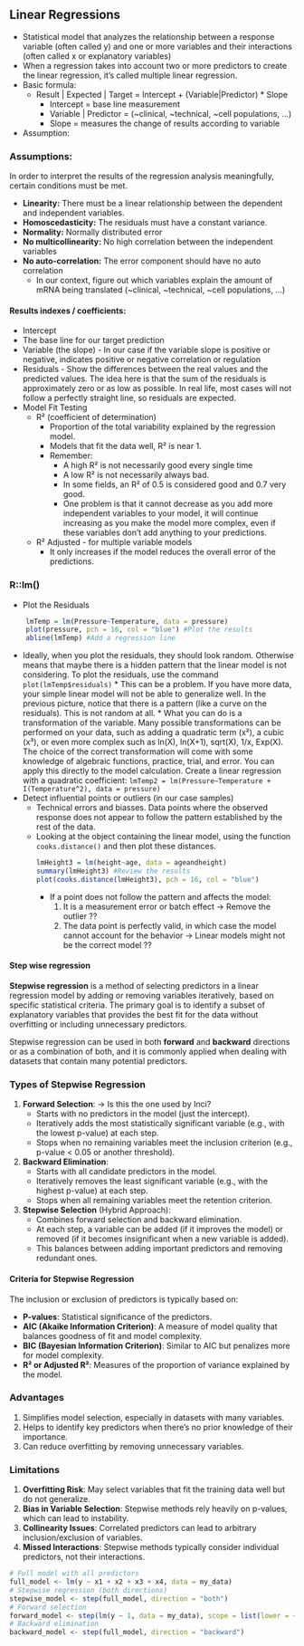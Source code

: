 ## Linear Regressions
- Statistical model that analyzes the relationship between a response variable (often called y) and one or more variables and their interactions (often called x or explanatory variables)
- When a regression takes into account two or more predictors to create the linear regression, it’s called multiple linear regression.
- Basic formula:
	- Result | Expected | Target = Intercept + (Variable|Predictor) * Slope
		- Intercept = base line measurement
		- Variable | Predictor =  (~clinical, ~technical, ~cell populations, ...)
		- Slope = measures the change of results according to variable
- Assumption:
### Assumptions:
In order to interpret the results of the regression analysis meaningfully, certain conditions must be met.
- **Linearity:** There must be a linear relationship between the dependent and independent variables.
- **Homoscedasticity:** The residuals must have a constant variance.
- **Normality:** Normally distributed error
- **No multicollinearity:** No high correlation between the independent variables
- **No auto-correlation:** The error component should have no auto correlation
	- In our context, figure out which variables explain the amount of mRNA being translated (~clinical, ~technical, ~cell populations, ...)
#### Results indexes / coefficients:
- Intercept 
- The base line for our target prediction
- Variable (the slope)
		- In our case if the variable slope is positive or negative, indicates positive or negative correlation or regulation
- Residuals
		- Show the differences between the real values and the predicted values. The idea here is that the sum of the residuals is approximately zero or as low as possible. In real life, most cases will not follow a perfectly straight line, so residuals are expected.
- Model Fit Testing
	- R² (coefficient of determination)
		- Proportion of the total variability explained by the regression model.
		- Models that fit the data well, R² is near 1.
		- Remember: 
			- A high R² is not necessarily good every single time 
			- A low R² is not necessarily always bad. 
			- In some fields, an R² of 0.5 is considered good and 0.7 very good.
			- One problem is that it cannot decrease as you add more independent variables to your model, it will continue increasing as you make the model more complex, even if these variables don’t add anything to your predictions. 
	- R² Adjusted - for multiple variable models 
		- It only increases if the model reduces the overall error of the predictions.
### R::lm()
- Plot the Residuals
```r
	lmTemp = lm(Pressure~Temperature, data = pressure) 
	plot(pressure, pch = 16, col = "blue") #Plot the results
	abline(lmTemp) #Add a regression line
```
* Ideally, when you plot the residuals, they should look random. Otherwise means that maybe there is a hidden pattern that the linear model is not considering. To plot the residuals, use the command `plot(lmTemp$residuals)`
		* This can be a problem. If you have more data, your simple linear model will not be able to generalize well. In the previous picture, notice that there is a pattern (like a curve on the residuals). This is not random at all. 
			* What you can do is a transformation of the variable. Many possible transformations can be performed on your data, such as adding a quadratic term (x²), a cubic (x³), or even more complex such as ln(X), ln(X+1), sqrt(X), 1/x, Exp(X). The choice of the correct transformation will come with some knowledge of algebraic functions, practice, trial, and error. You can apply this directly to the model calculation. Create a linear regression with a quadratic coefficient:
				`lmTemp2 = lm(Pressure~Temperature + I(Temperature^2), data = pressure)`
* Detect influential points or outliers (in our case samples)
	* Technical errors and biasses. Data points where the observed response does not appear to follow the pattern established by the rest of the data.
	* Looking at the object containing the linear model, using the function `cooks.distance()` and then plot these distances. 
		```r
		lmHeight3 = lm(height~age, data = ageandheight)
		summary(lmHeight3) #Review the results
		plot(cooks.distance(lmHeight3), pch = 16, col = "blue") 
		```
		* If a point does not follow the pattern and affects the model:
			1. It is a measurement error or batch effect
				-> Remove the outlier ??
			1. The data point is perfectly valid, in which case the model cannot account for the behavior 
				-> Linear models might not be the correct model ??
#### Step wise regression
**Stepwise regression** is a method of selecting predictors in a linear regression model by adding or removing variables iteratively, based on specific statistical criteria. The primary goal is to identify a subset of explanatory variables that provides the best fit for the data without overfitting or including unnecessary predictors.

Stepwise regression can be used in both **forward** and **backward** directions or as a combination of both, and it is commonly applied when dealing with datasets that contain many potential predictors.
### **Types of Stepwise Regression**

1. **Forward Selection**: -> Is this the one used by Inci?
    - Starts with no predictors in the model (just the intercept).
    - Iteratively adds the most statistically significant variable (e.g., with the lowest p-value) at each step.
    - Stops when no remaining variables meet the inclusion criterion (e.g., p-value < 0.05 or another threshold).
2. **Backward Elimination**:
    - Starts with all candidate predictors in the model.
    - Iteratively removes the least significant variable (e.g., with the highest p-value) at each step.
    - Stops when all remaining variables meet the retention criterion.
3. **Stepwise Selection** (Hybrid Approach):
    - Combines forward selection and backward elimination.
    - At each step, a variable can be added (if it improves the model) or removed (if it becomes insignificant when a new variable is added).
    - This balances between adding important predictors and removing redundant ones.
#### **Criteria for Stepwise Regression**

The inclusion or exclusion of predictors is typically based on:

- **P-values**: Statistical significance of the predictors.
- **AIC (Akaike Information Criterion)**: A measure of model quality that balances goodness of fit and model complexity.
- **BIC (Bayesian Information Criterion)**: Similar to AIC but penalizes more for model complexity.
- **R² or Adjusted R²**: Measures of the proportion of variance explained by the model.
### **Advantages**

1. Simplifies model selection, especially in datasets with many variables.
2. Helps to identify key predictors when there’s no prior knowledge of their importance.
3. Can reduce overfitting by removing unnecessary variables.
### **Limitations**

1. **Overfitting Risk**: May select variables that fit the training data well but do not generalize.
2. **Bias in Variable Selection**: Stepwise methods rely heavily on p-values, which can lead to instability.
3. **Collinearity Issues**: Correlated predictors can lead to arbitrary inclusion/exclusion of variables.
4. **Missed Interactions**: Stepwise methods typically consider individual predictors, not their interactions.

```R
# Full model with all predictors 
full_model <- lm(y ~ x1 + x2 + x3 + x4, data = my_data) 
# Stepwise regression (both directions) 
stepwise_model <- step(full_model, direction = "both") 
# Forward selection 
forward_model <- step(lm(y ~ 1, data = my_data), scope = list(lower = ~1, upper = ~x1 + x2 + x3 + x4), direction = "forward") 
# Backward elimination 
backward_model <- step(full_model, direction = "backward")
```